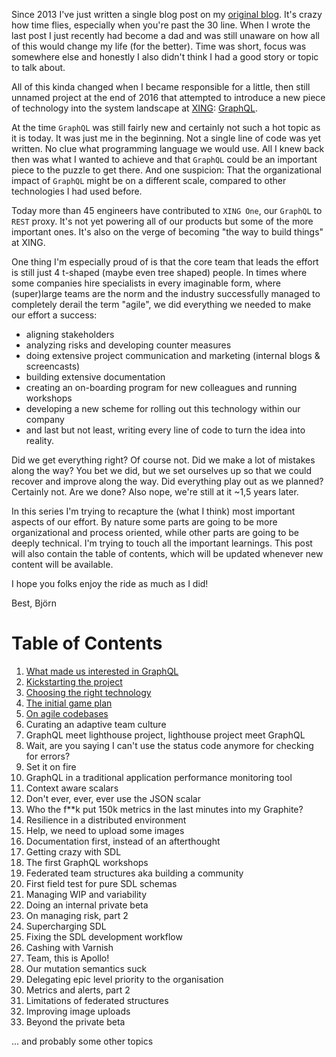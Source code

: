 ---
---
Since 2013 I've just written a single blog post on my [original blog](http://www.bjro.de). It's
crazy how time flies, especially when you're past the 30 line. When I wrote the last post I just recently had become a dad and was still unaware on how all of this would change my life (for the better). Time was short, focus was somewhere else and honestly I also didn't think I had a good story or topic to talk about.

All of this kinda changed when I became responsible for a little, then still unnamed project at the end of 2016 that attempted to introduce a new piece of technology into the system landscape at [XING](https://www.xing.com): [GraphQL](https://graphql.org). 

At the time `GraphQL` was still fairly new and certainly not such a hot topic as it is today. 
It was just me in the beginning. Not a single line of code was yet written. No clue what 
programming language we would use. All I knew back then was what I wanted to achieve and that `GraphQL` could be an important piece to the puzzle to get there. And one suspicion: That the organizational impact of `GraphQL` might be on a different scale, compared to other technologies I had used before.

Today more than 45 engineers have contributed to `XING One`, our `GraphQL` to `REST` proxy. It's not yet powering all of our products but some of the more important ones. It's also on the verge of becoming "the way to build things" at XING. 

One thing I'm especially proud of is that the core team that leads the effort is still just 4 t-shaped (maybe even tree shaped) people. In times where some companies hire specialists in every imaginable form, where (super)large teams are the norm and the industry successfully managed to completely derail the term "agile", we did everything we needed to make our effort a success: 

* aligning stakeholders
* analyzing risks and developing counter measures
* doing extensive project communication and marketing (internal blogs & screencasts)
* building extensive documentation 
* creating an on-boarding program for new colleagues and running workshops
* developing a new scheme for rolling out this technology within our company 
* and last but not least, writing every line of code to turn the idea into reality.

Did we get everything right? Of course not. Did we make a lot of mistakes along the way? You bet we did, but we set ourselves up so that we could recover and improve along the way. Did everything play out as we planned? Certainly not. Are we done? Also nope, we're still at it ~1,5 years later.

In this series I'm trying to recapture the (what I think) most important aspects of our effort. By nature some parts
are going to be more organizational and process oriented, while other parts are going to be deeply technical. I'm trying to touch all the important learnings. This post will also contain the table of contents, which will be updated whenever new content will be available.

I hope you folks enjoy the ride as much as I did!

Best,
Björn

# Table of Contents
1. [What made us interested in GraphQL](/what-made-us-interested-in-graphql/)
2. [Kickstarting the project](/kickstarting-the-project/)
3. [Choosing the right technology](/choosing-the-right-technology/)
4. [The initial game plan](/the-game-plan)
5. [On agile codebases](/on-agile-codebases/)
6. Curating an adaptive team culture
7. GraphQL meet lighthouse project, lighthouse project meet GraphQL
8. Wait, are you saying I can't use the status code anymore for checking for errors?
9. Set it on fire
10. GraphQL in a traditional application performance monitoring tool
11. Context aware scalars
12. Don't ever, ever, ever use the JSON scalar
13. Who the f**k put 150k metrics in the last minutes into my Graphite?
14. Resilience in a distributed environment
15. Help, we need to upload some images
16. Documentation first, instead of an afterthought
17. Getting crazy with SDL
18. The first GraphQL workshops
19. Federated team structures aka building a community
20. First field test for pure SDL schemas
21. Managing WIP and variability
22. Doing an internal private beta
23. On managing risk, part 2
24. Supercharging SDL
25. Fixing the SDL development workflow
26. Cashing with Varnish
27. Team, this is Apollo!
28. Our mutation semantics suck
29. Delegating epic level priority to the organisation
30. Metrics and alerts, part 2
31. Limitations of federated structures
32. Improving image uploads
33. Beyond the private beta

... and probably some other topics
